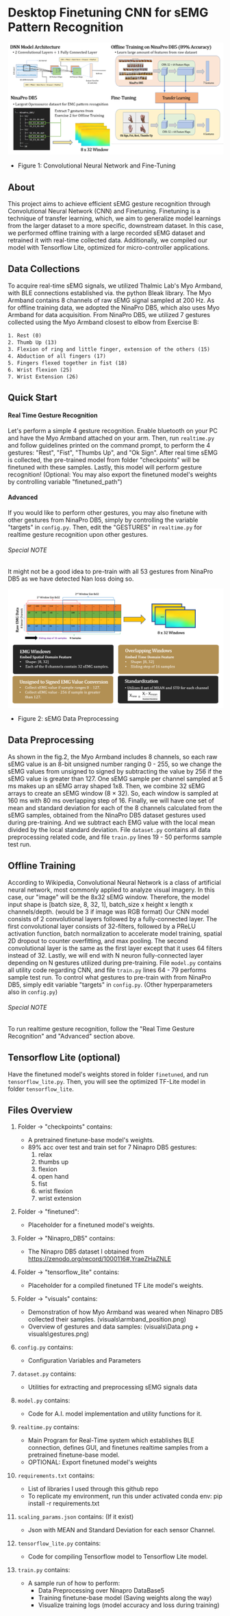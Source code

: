 # Desktop Finetuning CNN for sEMG Pattern Recognition
![Fine-Tuning](visuals/finetune.png?raw=true "Fine-Tuning")
* Figure 1: Convolutional Neural Network and Fine-Tuning

## About
This project aims to achieve efficient sEMG gesture recognition through Convolutional Neural Network (CNN) and Finetuning. Finetuning is a technique of transfer learning, which, we aim to generalize model learnings from the larger dataset to a more specific, downstream dataset. In this case, we performed offline training with a large recorded sEMG dataset and retrained it with real-time collected data. Additionally, we compiled our model with Tensorflow Lite, optimized for micro-controller applications.

## Data Collections
To acquire real-time sEMG signals, we utilized Thalmic Lab's Myo Armband, with BLE connections established via. the python Bleak library. The Myo Armband contains 8 channels of raw sEMG signal sampled at 200 Hz. As for offline training data, we adopted the NinaPro DB5, which also uses Myo Armband for data acquisition. From NinaPro DB5, we utilized 7 gestures collected using the Myo Armband closest to elbow from Exercise B: 

    1. Rest (0)
    2. Thumb Up (13)
    3. Flexion of ring and little finger, extension of the others (15)
    4. Abduction of all fingers (17)
    5. Fingers flexed together in fist (18)
    6. Wrist flexion (25)
    7. Wrist Extension (26)

## Quick Start

#### Real Time Gesture Recognition
Let's perform a simple 4 gesture recognition. Enable bluetooth on your PC and have the Myo Armband attached on your arm. Then, run `realtime.py` and follow guidelines printed on the command prompt, to perform the 4 gestures: "Rest", "Fist", "Thumbs Up", and "Ok Sign". After real time sEMG is collected, the pre-trained model from folder "checkpoints" will be finetuned with these samples. Lastly, this model will perform gesture recognition! (Optional: You may also export the finetuned model's weights by controlling variable "finetuned_path")

#### Advanced
If you would like to perform other gestures, you may also finetune with other gestures from NinaPro DB5, simply by controlling the variable "targets" in `config.py`. Then, edit the "GESTURES" in `realtime.py` for realtime gesture recognition upon other gestures.

###### Special NOTE
It might not be a good idea to pre-train with all 53 gestures from NinaPro DB5 as we have detected Nan loss doing so.

![sEMG Data Preprocessing](visuals/data_preprocessing.png?raw=true "sEMG Data Preprocessing")
* Figure 2: sEMG Data Preprocessing

## Data Preprocessing
As shown in the fig.2, the Myo Armband includes 8 channels, so each raw sEMG value is an 8-bit unsigned number ranging 0 - 255, so we change the sEMG values from unsigned to signed by subtracting the value by 256 if the sEMG value is greater than 127. One sEMG sample per channel sampled at 5 ms makes up an sEMG array shaped 1x8. Then, we combine 32 sEMG arrays to create an sEMG window (8 × 32). So, each window is sampled at 160 ms with 80 ms overlapping step of 16. Finally, we will have one set of mean and standard deviation for each of the 8 channels calculated from the sEMG samples, obtained from the NinaPro DB5 dataset gestures used during pre-training. And we subtract each EMG value with the local mean divided by the local standard deviation. File `dataset.py` contains all data preprocessing related code, and file `train.py` lines 19 - 50 performs sample test run.

## Offline Training
According to Wikipedia, Convolutional Neural Network is a class of artificial neural network, most commonly applied to analyze visual imagery. In this case, our "image" will be the 8x32 sEMG window. Therefore, the model input shape is [batch size, 8, 32, 1], batch_size x height x length x channels/depth. (would be 3 if image was RGB format) Our CNN model consists of 2 convolutional layers followed by a fully-connected layer. The first convolutional layer consists of 32-filters, followed by a PReLU activation function, batch normalization to accelerate model training, spatial 2D dropout to counter overfitting, and max pooling. The second convolutional layer is the same as the first layer except that it uses 64 filters instead of 32. Lastly, we will end with N neuron fully-connected layer depending on N gestures utilized during pre-training. File `model.py` contains all utility code regarding CNN, and file `train.py` lines 64 - 79 performs sample test run. To control what gestures to pre-train with from NinaPro DB5, simply edit variable "targets" in `config.py`. (Other hyperparameters also in `config.py`)

###### Special NOTE
To run realtime gesture recognition, follow the "Real Time Gesture Recognition" and "Advanced" section above.

## Tensorflow Lite (optional)
Have the finetuned model's weights stored in folder `finetuned`, and run `tensorflow_lite.py`. Then, you will see the optimized TF-Lite model in folder `tensorflow_lite`.

## Files Overview
1. Folder -> "checkpoints" contains:
    - A pretrained finetune-base model's weights.
    - 89% acc over test and train set for 7 Ninapro DB5 gestures:
        1. relax
        2. thumbs up
        3. flexion
        4. open hand
        5. fist
        6. wrist flexion
        7. wrist extension

2. Folder -> "finetuned":
    - Placeholder for a finetuned model's weights.

3. Folder -> "Ninapro_DB5" contains:
    - The Ninapro DB5 dataset I obtained from https://zenodo.org/record/1000116#.YraeZHaZNLE

4. Folder -> "tensorflow_lite" contains:
    - Placeholder for a compiled finetuned TF Lite model's weights.

5. Folder -> "visuals" contains:
    - Demonstration of how Myo Armband was weared when Ninapro DB5 collected their samples. (visuals\armband_position.png)
    - Overview of gestures and data samples: (visuals\Data.png + visuals\gestures.png)

6. `config.py` contains:
    - Configuration Variables and Parameters

7. `dataset.py` contains:
    - Utilities for extracting and preprocessing sEMG signals data

8. `model.py` contains:
    - Code for A.I. model implementation and utility functions for it.

8. `realtime.py` contains:
    - Main Program for Real-Time system which establishes BLE connection,
        defines GUI, and finetunes realtime samples from a pretrained finetune-base model.
    - OPTIONAL: Export finetuned model's weights

9. `requirements.txt` contains:
    - List of libraries I used through this github repo
    - To replicate my environment, run this under activated conda env: pip install -r requirements.txt

10. `scaling_params.json` contains: (If it exist)
    - Json with MEAN and Standard Deviation for each sensor Channel.

11. `tensorflow_lite.py` contains:
    - Code for compiling Tensorflow model to Tensorflow Lite model.

12. `train.py` contains:
    - A sample run of how to perform:
        - Data Preprocessing over Ninapro DataBase5
        - Training finetune-base model (Saving weights along the way)
        - Visualize training logs (model accuracy and loss during training)
